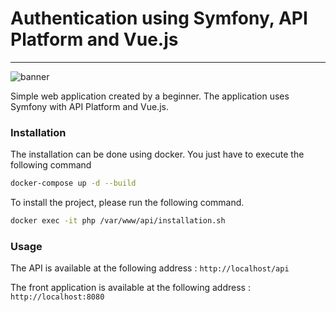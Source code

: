 # Authentication using Symfony, API Platform and Vue.js
---

![banner](https://zupimages.net/up/22/13/qnjm.jpg)

Simple web application created by a beginner. The application uses Symfony with API Platform and Vue.js.

### Installation

The installation can be done using docker. You just have to execute the following command

```bash
docker-compose up -d --build
```

To install the project, please run the following command. 

```bash
docker exec -it php /var/www/api/installation.sh
```

### Usage

The API is available at the following address : `http://localhost/api`

The front application is available at the following address : `http://localhost:8080`
